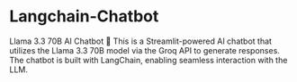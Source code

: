 # Langchain-Chatbot
 Llama 3.3 70B AI Chatbot 🤖 This is a Streamlit-powered AI chatbot that utilizes the Llama 3.3 70B model via the Groq API to generate responses. The chatbot is built with LangChain, enabling seamless interaction with the LLM.
